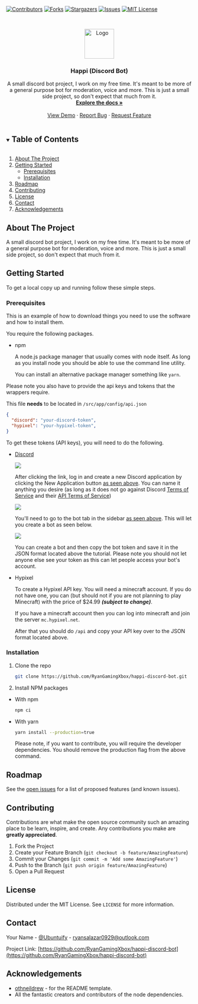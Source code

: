 <!--
*** Thanks for checking out the Best-README-Template. If you have a suggestion
*** that would make this better, please fork the repo and create a pull request
*** or simply open an issue with the tag "enhancement".
*** Thanks again! Now go create something AMAZING! :D
***
***
***
*** To avoid retyping too much info. Do a search and replace for the following:
*** RyanGamingXbox, happi-discord-bot, Ubuntuify, ryansalazar0929@outlook.com, Happi (Discord Bot), A small discord bot project, I work on my free time. It's meant to be more of a general purpose bot for moderation, voice and more. This is just a small side project, so don't expect that much from it.
-->



<!-- PROJECT SHIELDS -->
<!--
*** I'm using markdown "reference style" links for readability.
*** Reference links are enclosed in brackets [ ] instead of parentheses ( ).
*** See the bottom of this document for the declaration of the reference variables
*** for contributors-url, forks-url, etc. This is an optional, concise syntax you may use.
*** https://www.markdownguide.org/basic-syntax/#reference-style-links
-->
[![Contributors][contributors-shield]][contributors-url]
[![Forks][forks-shield]][forks-url]
[![Stargazers][stars-shield]][stars-url]
[![Issues][issues-shield]][issues-url]
[![MIT License][license-shield]][license-url]



<!-- PROJECT LOGO -->
<br />
<p align="center">
  <a href="https://github.com/RyanGamingXbox/happi-discord-bot">
    <img src="images/logo.png" alt="Logo" width="80" height="80">
  </a>

  <h3 align="center">Happi (Discord Bot)</h3>

  <p align="center">
    A small discord bot project, I work on my free time. It's meant to be more of a general purpose bot for moderation, voice and more. This is just a small side project, so don't expect that much from it.
    <br />
    <a href="https://github.com/RyanGamingXbox/happi-discord-bot"><strong>Explore the docs »</strong></a>
    <br />
    <br />
    <a href="https://github.com/RyanGamingXbox/happi-discord-bot">View Demo</a>
    ·
    <a href="https://github.com/RyanGamingXbox/happi-discord-bot/issues">Report Bug</a>
    ·
    <a href="https://github.com/RyanGamingXbox/happi-discord-bot/issues">Request Feature</a>
  </p>
</p>



<!-- TABLE OF CONTENTS -->
<details open="open">
  <summary><h2 style="display: inline-block">Table of Contents</h2></summary>
  <ol>
    <li>
      <a href="#about-the-project">About The Project</a>
      <ul>
      </ul>
    </li>
    <li>
      <a href="#getting-started">Getting Started</a>
      <ul>
        <li><a href="#prerequisites">Prerequisites</a></li>
        <li><a href="#installation">Installation</a></li>
      </ul>
    </li>
    <li><a href="#roadmap">Roadmap</a></li>
    <li><a href="#contributing">Contributing</a></li>
    <li><a href="#license">License</a></li>
    <li><a href="#contact">Contact</a></li>
    <li><a href="#acknowledgements">Acknowledgements</a></li>
  </ol>
</details>



<!-- ABOUT THE PROJECT -->
## About The Project

A small discord bot project, I work on my free time. It's meant to be more of a general purpose bot for moderation, voice and more. This is just a small side project, so don't expect that much from it.



<!-- GETTING STARTED -->
## Getting Started

To get a local copy up and running follow these simple steps.

### Prerequisites

This is an example of how to download things you need to use the software and how to install them.

You require the following packages.

* npm
  
  A node.js package manager that usually comes with node itself. As long as you install node you should be able to use the command line utility.

  You can install an alternative package manager something like `yarn`.

Please note you also have to provide the api keys and tokens that the wrappers require.

This file **needs** to be located in `/src/app/config/api.json`

  ```json
  {
    "discord": "your-discord-token",
    "hypixel": "your-hypixel-token",
  }
  ```

To get these tokens (API keys), you will need to do the following.
 * [Discord](https://discord.com/developers/applications)

   <img src="https://cdn.discordapp.com/attachments/810692110034403338/810692166547406899/unknown.png"> </img>
   
   After clicking the link, log in and create a new Discord application by clicking the New Application button [as seen above](https://cdn.discordapp.com/attachments/810692110034403338/810692166547406899/unknown.png). You can name it anything you desire (as long as it does not go against Discord [Terms of Service](https://discord.com/terms) and their [API Terms of Service](https://discord.com/developers/docs/legal))

   <img src="https://cdn.discordapp.com/attachments/810692110034403338/810693791312642078/unknown.png"> </img>

   You'll need to go to the bot tab in the sidebar [as seen above](https://cdn.discordapp.com/attachments/810692110034403338/810693791312642078/unknown.png). This will let you create a bot as seen below.

   <img src="https://cdn.discordapp.com/attachments/810692110034403338/810695228368617472/unknown.png"> </img>

   You can create a bot and then copy the bot token and save it in the JSON format located above the tutorial. Please note you should not let anyone else see your token as this can let people access your bot's account.
 * Hypixel
   
   To create a Hypixel API key. You will need a minecraft account. If you do not have one, you can (but should not if you are not planning to play Minecraft) with the price of $24.99 ***(subject to change)***.

   If you have a minecraft account then you can log into minecraft and join the server `mc.hypixel.net`.

   After that you should do `/api` and copy your API key over to the JSON format located above.

### Installation

1. Clone the repo
   ```sh
   git clone https://github.com/RyanGamingXbox/happi-discord-bot.git
   ```
2. Install NPM packages
 * With npm
   ```sh
   npm ci
   ```
 * With yarn
   ```sh
   yarn install --production=true
   ```
   Please note, if you want to contribute, you will require the developer dependencies. You should remove the production flag from the above command.


<!-- ROADMAP -->
## Roadmap

See the [open issues](https://github.com/RyanGamingXbox/happi-discord-bot/issues) for a list of proposed features (and known issues).



<!-- CONTRIBUTING -->
## Contributing

Contributions are what make the open source community such an amazing place to be learn, inspire, and create. Any contributions you make are **greatly appreciated**.

1. Fork the Project
2. Create your Feature Branch (`git checkout -b feature/AmazingFeature`)
3. Commit your Changes (`git commit -m 'Add some AmazingFeature'`)
4. Push to the Branch (`git push origin feature/AmazingFeature`)
5. Open a Pull Request



<!-- LICENSE -->
## License

Distributed under the MIT License. See `LICENSE` for more information.



<!-- CONTACT -->
## Contact

Your Name - [@Ubuntuify](https://twitter.com/Ubuntuify) - ryansalazar0929@outlook.com

Project Link: [https://github.com/RyanGamingXbox/happi-discord-bot](https://github.com/RyanGamingXbox/happi-discord-bot)



<!-- ACKNOWLEDGEMENTS -->
## Acknowledgements

* [othneildrew](https://github.com/othneildrew) - for the README template.
* All the fantastic creators and contributors of the node dependencies.






<!-- MARKDOWN LINKS & IMAGES -->
<!-- https://www.markdownguide.org/basic-syntax/#reference-style-links -->
[contributors-shield]: https://img.shields.io/github/contributors/RyanGamingXbox/happi-discord-bot.svg?style=for-the-badge
[contributors-url]: https://github.com/RyanGamingXbox/happi-discord-bot/graphs/contributors
[forks-shield]: https://img.shields.io/github/forks/RyanGamingXbox/happi-discord-bot.svg?style=for-the-badge
[forks-url]: https://github.com/RyanGamingXbox/happi-discord-bot/network/members
[stars-shield]: https://img.shields.io/github/stars/RyanGamingXbox/happi-discord-bot.svg?style=for-the-badge
[stars-url]: https://github.com/RyanGamingXbox/happi-discord-bot/stargazers
[issues-shield]: https://img.shields.io/github/issues/RyanGamingXbox/happi-discord-bot.svg?style=for-the-badge
[issues-url]: https://github.com/RyanGamingXbox/happi-discord-bot/issues
[license-shield]: https://img.shields.io/github/license/RyanGamingXbox/happi-discord-bot.svg?style=for-the-badge
[license-url]: https://github.com/RyanGamingXbox/happi-discord-bot/blob/master/LICENSE.txt
[linkedin-shield]: https://img.shields.io/badge/-LinkedIn-black.svg?style=for-the-badge&logo=linkedin&colorB=555
[linkedin-url]: https://linkedin.com/in/RyanGamingXbox
